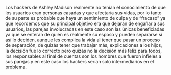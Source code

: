 Los hackers de Ashley Madison realmente no tenían el conocimiento de
que los usuarios eran personas casadas y que afectaría sus vidas, por lo
tanto de su parte es probable que haya un sentimiento de culpa y de
“fracaso” ya que recordemos que su principal objetivo era que dejaran de
engañar a sus usuarios, las parejas involucradas en este caso son las
únicas beneficiadas ya que se enteran de quién es realmente su esposo y
pueden separarse si así lo deciden, aunque les complica la vida al tener
que pasar un proceso de separación, de quizás tener que trabajar más,
explicaciones a los hijos, la decisión fue lo correcto pero quizás no la
decisión más feliz para todos, los responsables al final de cuentas son los
hombres que fueron infieles a sus parejas y en este caso los hackers
serían solo intermediarios en el problema.
